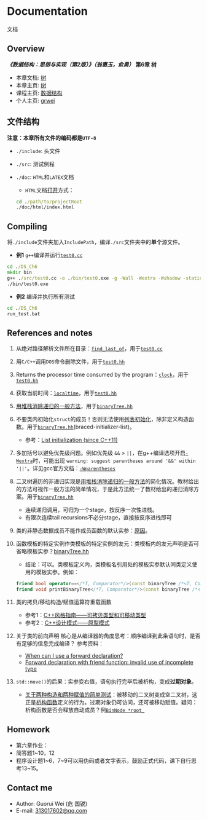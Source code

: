 # Documentation

文档

## Overview

_**《数据结构：思想与实现（第2版）》（翁惠玉，俞勇）**_ **第6章 树**

- 本章文档: [树](https://grwei.github.io/data-structure-homework/DS_Ch6/doc/html/index.html)
- 本章主页: [树](https://grwei.github.io/data-structure-homework/DS_Ch6/)
- 课程主页: [数据结构](https://grwei.github.io/data-structure-homework/)
- 个人主页: [grwei](https://grwei.github.io/)

## 文件结构

**注意：本章所有文件的编码都是`UTF-8`**

- `./include`: 头文件
- `./src`: 测试例程
- `./doc`: `HTML`和`LATEX`文档
  - `HTML`文档[打开](./doc/html/index.html)方式：
  
  ```bat
  cd ./path/to/projectRoot
  ./doc/html/index.html
  ```

## Compiling

将`./include`文件夹加入`IncludePath`，编译`./src`文件夹中的**单个**源文件。

- **例1** `g++`编译并运行[`test0.cc`](src/test0.cc)

```bat
cd ./DS_Ch6
mkdir bin
g++ ./src/test0.cc -o ./bin/test0.exe -g -Wall -Wextra -Wshadow -static-libgcc -fexec-charset=GBK -std=c++17 -I ./include
./bin/test0.exe
```

- **例2** 编译并执行所有测试

```bat
cd ./DS_Ch6
run_test.bat
```

## References and notes

1. 从绝对路径解析文件所在目录：[`find_last_of`](http://www.cplusplus.com/reference/string/string/find_last_of/)，用于[`test0.cc`](src/test0.cc)
2. 用`C/C++`调用`DOS`命令删除文件，用于[`test0.hh`](include/test0.hh)
3. Returns the processor time consumed by the program：[`clock`](http://www.cplusplus.com/reference/ctime/clock/)，用于[`test0.hh`](include/test0.hh)
4. 获取当前时间：[`localtime`](http://www.cplusplus.com/reference/ctime/localtime/)，用于[`test0.hh`](include/test0.hh)
5. [用堆栈消除递归的一般方法](https://www.codeproject.com/Articles/418776/How-to-replace-recursive-functions-using-stack-and)，用于[`binaryTree.hh`](include/binaryTree.hh)
6. 不要类内初始化`struct`的成员！否则无法使用[列表初始化](https://zh-google-styleguide.readthedocs.io/en/latest/google-cpp-styleguide/others/#braced-initializer-list)，除非定义构造函数。用于[`binaryTree.hh`](include/binaryTree.hh)(braced-initializer-list)。
    - 参考：[List initialization (since C++11)](https://en.cppreference.com/w/cpp/language/list_initialization)
7. 多加括号以避免优先级问题。例如优先级 `&&` > `||`，在g++编译选项开启[`-Wextra`](https://gcc.gnu.org/onlinedocs/gcc/Warning-Options.html#Warning-Options)时，可能出现 `warning: suggest parentheses around '&&' within '||'`。详见gcc官方文档：[`-Wparentheses`](https://gcc.gnu.org/onlinedocs/gcc/Warning-Options.html#Warning-Options)
8. 二叉树遍历的非递归实现是[用堆栈消除递归的一般方法](https://www.codeproject.com/Articles/418776/How-to-replace-recursive-functions-using-stack-and)的简化情况。教材给出的方法可视作一般方法的简单情况，于是此方法统一了教材给出的递归消除方案。用于[`binaryTree.hh`](include/binaryTree.hh)
   - 连续递归调用，可归为一个stage，按反序一次性进栈。
   - 有限次连续tail recursions不必分stage，直接按反序进栈即可

9. 类的非静态数据成员不能作成员函数的默认实参：[原因](https://www.zhihu.com/question/39643639)。
10. 函数模板的特定实例作类模板的特定实例的友元：类模板内的友元声明是否可省略模板实参？[binaryTree.hh](include/binaryTree.hh)
    - 结论：可以。类模板定义内，类模板名引用处的模板实参默认同类定义使用的模板实参。例如：

    ```cpp
    friend bool operator==</*T, Comparator*/>(const binaryTree /*<T, Comparator>*/ &lhs, const binaryTree /*<T, Comparator>*/ &rhs);
    friend void printBinaryTree</*T, Comparator*/>(const binaryTree /*<T, Comparator>*/ &bin_tree, const typename binaryTree /*<T, Comparator>*/ ::value_type &flag, std::ostream &out);
    ```

11. 类的拷贝/移动构造/赋值运算符重载函数
    - 参考1：[C++风格指南——可拷贝类型和可移动类型](https://zh-google-styleguide.readthedocs.io/en/latest/google-cpp-styleguide/classes/#copyable-and-movable-types)
    - 参考2：[C++设计模式——原型模式](https://blog.csdn.net/cabinriver/article/details/8895372?depth_1-utm_source=distribute.pc_relevant.none-task-blog-BlogCommendFromBaidu-2&utm_source=distribute.pc_relevant.none-task-blog-BlogCommendFromBaidu-2)
12. 关于类的前向声明
    核心是从编译器的角度思考：顺序编译到此条语句时，是否有足够的信息完成编译？
    参考资料：
    - [When can I use a forward declaration?](https://stackoverflow.com/questions/553682/when-can-i-use-a-forward-declaration)
    - [Forward declaration with friend function: invalid use of incomplete type](https://stackoverflow.com/questions/3183710/forward-declaration-with-friend-function-invalid-use-of-incomplete-type?noredirect=1)
13. `std::move()`的后果：实参变右值，语句执行完毕后被析构，变成**过期对象**。
    - [关于两种构造和两种赋值的简单测试](src/ch6_6.cc)：被移动的二叉树变成空二叉树，这正是[析构函数](include/binaryTree.hh)定义的行为。过期对象仍可访问，还可被移动赋值。疑问：析构函数是否会释放自动成员？例[`BinNode *root_`](include/binaryTree.hh)

## Homework

- 第六章作业：
- 简答题1~10，12
- 程序设计题1~6，7~9可以用伪码或者文字表示，鼓励正式代码，课下自行思考13~15。

## Contact me

- Author: Guorui Wei (危 国锐)
- E-mail: 313017602@qq.com
